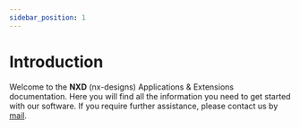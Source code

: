 ```yaml
---
sidebar_position: 1
---
```


# Introduction

Welcome to the **NXD** (nx-designs) Applications & Extensions documentation. Here you will find all the information you
need to get started with our software.
If you require further assistance, please contact us by [mail](mailto:support@nx-designs.ch).